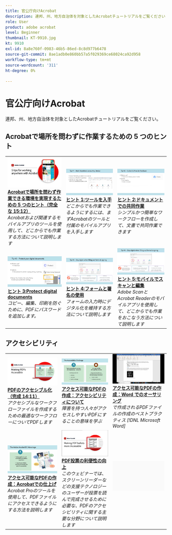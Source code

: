 ```yaml
---
title: 官公庁向けAcrobat
description: 連邦、州、地方自治体を対象としたAcrobatチュートリアルをご覧ください
role: User
product: adobe acrobat
level: Beginner
thumbnail: KT-9910.jpg
kt: 9910
exl-id: 8a8e760f-0983-46b5-86ed-8c8d977b6478
source-git-commit: 8ae1adb0e860bb57a5f029369ce68024ca92d958
workflow-type: tm+mt
source-wordcount: '311'
ht-degree: 0%

---
```


# 官公庁向けAcrobat

連邦、州、地方自治体を対象としたAcrobatチュートリアルをご覧ください。

## Acrobatで場所を問わずに作業するための 5 つのヒント

<table style="table-layout:fixed">
<tr>
  <td>
    <a href="5-tips-for-working-anywhere-with-acrobat-dc-for-government.md">
      <img alt="Acrobatで場所を問わず作業できる環境を実現するための 5 つのヒント（完全な 15:12）" src="../../assets/5tipscomplete.png" />
    </a>
    <div>
    <a href="5-tips-for-working-anywhere-with-acrobat-dc-for-government.md"><strong>Acrobatで場所を問わず作業できる環境を実現するための 5 つのヒント（完全な 15:12）</strong></a>
    </div>
    <em>Acrobatおよび関連するモバイルアプリのツールを使用して、どこからでも作業する方法について説明します</em>
    <br>
  </td>
  <td>
    <a href="get-your-tools.md">
      <img alt="ヒント 1:ツールを入手" src="../../assets/Tip1.png" />
    </a>
    <div>
    <a href="get-your-tools.md"><strong>ヒント 1:ツールを入手</strong></a>
    </div>
    <em>どこからでも作業できるようにするには、まずAcrobatのツールと付属のモバイルアプリを入手します</em>
    <br>
  </td>  
  <td>
    <a href="collaborate-on-documents.md">
      <img alt="ヒント 2:ドキュメントでの共同作業" src="../../assets/Tip2.png" />
    </a>
    <div>
    <a href="collaborate-on-documents.md"><strong>ヒント 2:ドキュメントでの共同作業</strong></a>
    </div>
    <em>シンプルかつ簡単なワークフローを作成して、文書で共同作業できます</em>
    <br>
  </td>  
</tr>
<tr>
  <td>
    <a href="protect-digital-documents.md">
      <img alt="ヒント：3Protect digital documents" src="../../assets/Tip3.png" />
    </a>
    <div>
    <a href="protect-digital-documents.md"><strong>ヒント 3:Protect digital documents</strong></a>
    </div>
    <em>コピー、編集、印刷を防ぐために、PDFにパスワードを追加します。</em>
    <br>
  </td>
  <td>
    <a href="work-with-forms-and-signatures.md">
      <img alt="ヒント 4:フォームと署名の使用" src="../../assets/Tip4.png" />
    </a>
    <div>
    <a href="work-with-forms-and-signatures.md"><strong>ヒント 4:フォームと署名の使用</strong></a>
    </div>
    <em>フォームの入力時にデジタル化を維持する方法について説明します</em>
    <br>
  </td>
  <td>
    <a href="scan-and-edit-on-mobile.md">
      <img alt="ヒント 5:モバイルでスキャンと編集" src="../../assets/Tip5.png" />
    </a>
    <div>
    <a href="scan-and-edit-on-mobile.md"><strong>ヒント 5:モバイルでスキャンと編集</strong></a>
    </div>
    <em>Adobe ScanとAcrobat Readerのモバイルアプリを使用して、どこからでも作業をおこなう方法について説明します</em>
    <br>
  </td>
</tr>
</table>

## アクセシビリティ

<table>
<tr>
  <td>
    <a href="making-pdfs-accessible.md">
      <img alt="PDFのアクセシブル化（完成 14:11）" src="../../assets/Accessiblecomplete.png" />
    </a>
    <div>
    <a href="making-pdfs-accessible.md"><strong>PDFのアクセシブル化（完成 14:11）</strong></a>
    </div>
    <em>アクセシブルなワークフローファイルを作成するための最適なワークフローについてPDFします</em>
    <br>
  </td>
  <td>
    <a href="understanding-accessibility.md">
      <img alt="アクセス可能なPDFの作成：アクセシビリティについて" src="../../assets/Accessibiityunderstanding.png" />
    </a>
    <div>
    <a href="understanding-accessibility.md"><strong>アクセス可能なPDFの作成：アクセシビリティについて</strong></a>
    </div>
    <em>障害を持つ人々がアクセスしやすいPDFにすることの意味を学ぶ</em>
    <br>
  </td>  
  <td>
    <a href="collaborate-on-documents.md">
      <img alt="アクセス可能なPDFの作成：Word でのオーサリング" src="../../assets/Accessibilityword.png" />
    </a>
    <div>
    <a href="collaborate-on-documents.md"><strong>アクセス可能なPDFの作成：Word でのオーサリング</strong></a>
    </div>
    <em>で作成されるPDFファイルの作成のベストプラクティス [!DNL Microsoft Word]</em>
    <br>
  </td>  
</tr>
<tr>
  <td>
    <a href="finishing-in-acrobat.md">
      <img alt="アクセス可能なPDFの作成：Acrobatでの仕上げ" src="../../assets/Accessibilityacrobat.png" />
    </a>
    <div>
    <a href="finishing-in-acrobat.md"><strong>アクセス可能なPDFの作成：Acrobatでの仕上げ</strong></a>
    </div>
    <em>Acrobat Proのツールを使用して、PDFファイルにアクセスできるようにする方法を説明します</em>
    <br>
  </td>
  <td>
    <a href="making-pdf-ballots-accessible.md">
      <img alt="PDF投票の利便性の向上" src="../../assets/Accessibleballots.png" />
    </a>
    <div>
    <a href="making-pdf-ballots-accessible.md"><strong>PDF投票の利便性の向上</strong></a>
    </div>
    <em>このウェビナーでは、スクリーンリーダーなどの支援テクノロジーのユーザーが投票を読んで完成させるために必要な、PDFのアクセシビリティに関する主要な分野について説明します</em>
    <br>
  </td>  
  <td>
   <img alt="スペーサー" src="../../assets/Grayspacer.png" />
    <div>
    <br>
  </td>
</tr>
</table>
